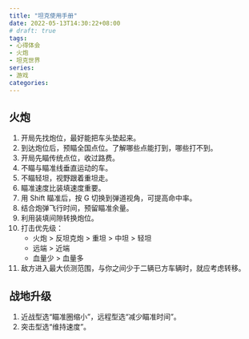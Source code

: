 ```yaml
---
title: "坦克使用手册"
date: 2022-05-13T14:30:22+08:00
# draft: true
tags:
- 心得体会
- 火炮
- 坦克世界
series:
- 游戏
categories:
---
```


## 火炮

1. 开局先找炮位，最好能把车头垫起来。
2. 到达炮位后，预瞄全国点位。了解哪些点能打到，哪些打不到。
3. 开局先瞄传统点位，收过路费。
4. 不瞄与瞄准线垂直运动的车。
5. 不瞄轻坦，视野跟着重坦走。
6. 瞄准速度比装填速度重要。
7. 用 Shift 瞄准后，按 G 切换到弹道视角，可提高命中率。
8. 结合炮弹飞行时间，预留瞄准余量。
9. 利用装填间隙转换炮位。
10. 打击优先级：
    - 火炮 > 反坦克炮 > 重坦 > 中坦 > 轻坦
    - 远端 > 近端
    - 血量少 > 血量多
11. 敌方进入最大侦测范围，与你之间少于二辆已方车辆时，就应考虑转移。

## 战地升级

1. 近战型选“瞄准圈缩小”，远程型选“减少瞄准时间”。
2. 突击型选“维持速度”。